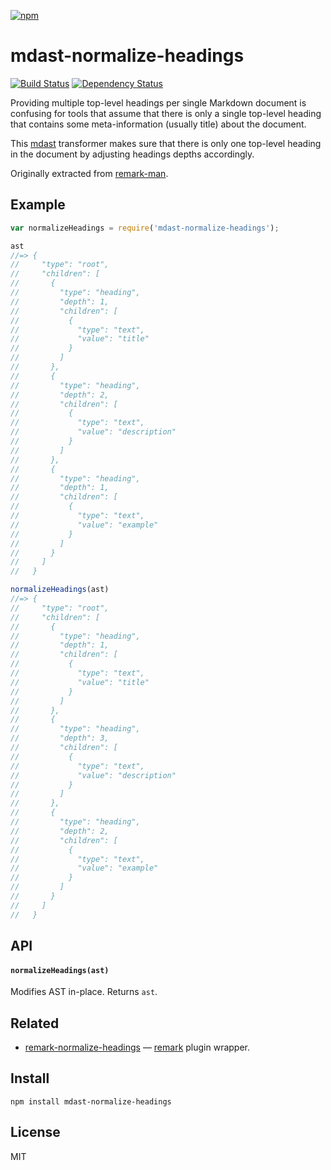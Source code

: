 [![npm](https://nodei.co/npm/mdast-normalize-headings.png)](https://npmjs.com/package/mdast-normalize-headings)

# mdast-normalize-headings

[![Build Status][travis-badge]][travis] [![Dependency Status][david-badge]][david]

Providing multiple top-level headings per single Markdown document is confusing for tools that assume that there is only a single top-level heading that contains some meta-information (usually title) about the document.

This [mdast][] transformer makes sure that there is only one top-level heading in the document by adjusting headings depths accordingly.

Originally extracted from [remark-man][].

[mdast]: https://github.com/syntax-tree/mdast
[remark]: https://github.com/wooorm/remark
[remark-man]: https://github.com/wooorm/remark-man
[remark-normalize-headings]: https://github.com/eush77/remark-normalize-headings

[travis]: https://travis-ci.org/eush77/mdast-normalize-headings
[travis-badge]: https://travis-ci.org/eush77/mdast-normalize-headings.svg
[david]: https://david-dm.org/eush77/mdast-normalize-headings
[david-badge]: https://david-dm.org/eush77/mdast-normalize-headings.png

## Example

```js
var normalizeHeadings = require('mdast-normalize-headings');

ast
//=> {
//     "type": "root",
//     "children": [
//       {
//         "type": "heading",
//         "depth": 1,
//         "children": [
//           {
//             "type": "text",
//             "value": "title"
//           }
//         ]
//       },
//       {
//         "type": "heading",
//         "depth": 2,
//         "children": [
//           {
//             "type": "text",
//             "value": "description"
//           }
//         ]
//       },
//       {
//         "type": "heading",
//         "depth": 1,
//         "children": [
//           {
//             "type": "text",
//             "value": "example"
//           }
//         ]
//       }
//     ]
//   }

normalizeHeadings(ast)
//=> {
//     "type": "root",
//     "children": [
//       {
//         "type": "heading",
//         "depth": 1,
//         "children": [
//           {
//             "type": "text",
//             "value": "title"
//           }
//         ]
//       },
//       {
//         "type": "heading",
//         "depth": 3,
//         "children": [
//           {
//             "type": "text",
//             "value": "description"
//           }
//         ]
//       },
//       {
//         "type": "heading",
//         "depth": 2,
//         "children": [
//           {
//             "type": "text",
//             "value": "example"
//           }
//         ]
//       }
//     ]
//   }
```

## API

#### `normalizeHeadings(ast)`

Modifies AST in-place. Returns `ast`.

## Related

-   [remark-normalize-headings][] — [remark][] plugin wrapper.

## Install

```
npm install mdast-normalize-headings
```

## License

MIT
